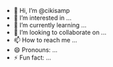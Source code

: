 - 👋 Hi, I’m @cikisamp
- 👀 I’m interested in ...
- 🌱 I’m currently learning ...
- 💞️ I’m looking to collaborate on ...
- 📫 How to reach me ...
- 😄 Pronouns: ...
- ⚡ Fun fact: ...

<!---
cikisamp/cikisamp is a ✨ special ✨ repository because its `README.md` (this file) appears on your GitHub profile.
You can click the Preview link to take a look at your changes.
--->
